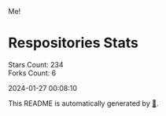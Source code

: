 Me!

# Respositories Stats
Stars Count: 234  
Forks Count: 6

2024-01-27 00:08:10  

This README is automatically generated by [🐰](https://github.com/rnitta/rnitta).

